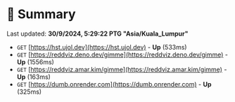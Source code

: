 # 📖 Summary
Last updated: **30/9/2024, 5:29:22 PTG "Asia/Kuala_Lumpur"**

- `GET` [https://hst.ujol.dev](https://hst.ujol.dev) - **Up** (533ms)
- `GET` [https://reddviz.deno.dev/gimme](https://reddviz.deno.dev/gimme) - **Up** (1556ms)
- `GET` [https://reddviz.amar.kim/gimme](https://reddviz.amar.kim/gimme) - **Up** (163ms)
- `GET` [https://dumb.onrender.com](https://dumb.onrender.com) - **Up** (325ms)
